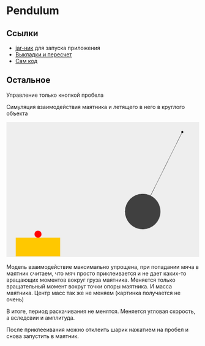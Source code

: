 # Pendulum
## Ссылки
* [jar-ник](https://github.com/PDDMain/Pendulum/blob/main/out/artifacts/pendulum_jar/pendulum.jar) для запуска приложения
* [Выкладки и пересчет](https://github.com/PDDMain/Pendulum/blob/main/images/photo_2021-01-19_08-50-43.jpg)
* [Сам код](https://github.com/PDDMain/Pendulum/tree/main/pendulum/src)

## Остальное
Управление только кнопкой пробела

Симуляция взаимодействия маятника и летящего в него в круглого объекта

![](https://github.com/PDDMain/Pendulum/blob/main/images/screen.png)


Модель взаимодействие максимально упрощена, при попадании мяча в маятник считаем, что мяч просто приклеивается и не дает каких-то вращающих моментов вокруг груза маятника.
Меняется только вращательный момент вокруг точки опоры маятника. И масса маятника. Центр масс так же не меняем (картинка получается не очень)

В итоге, период раскачивания не менятся.
Меняется угловая скорость, а вследсвии и амплитуда.

После приклееивания можно отклеить шарик нажатием на пробел и снова запустить в маятник.
